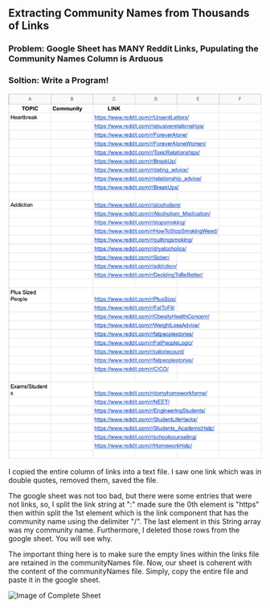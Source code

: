 ## Extracting Community Names from Thousands of Links  
  
### Problem: Google Sheet has MANY Reddit Links, Pupulating the Community Names Column is Arduous



### Soltion: Write a Program!  
![Image of Sheet](RedditLinks/Images/Before.png)

I copied the entire column of links into a text file. I saw one link which was in double quotes, removed them, saved the file.  
  
The google sheet was not too bad, but there were some entries that were not links, so, I split the link string at ":" made sure the 0th element is "https" then within split the 1st element which is the link component that has the community name using the delimiter "/". The last element in this String array was my community name. Furthermore, I deleted those rows from the google sheet. You will see why.  
  
The important thing here is to make sure the empty lines within the links file are retained in the communityNames file. Now, our sheet is coherent with the content of the communityNames file. Simply, copy the entire file and paste it in the google sheet.

![Image of Complete Sheet](AutomateTheMundane/RedditLinks/Images/After.png)




